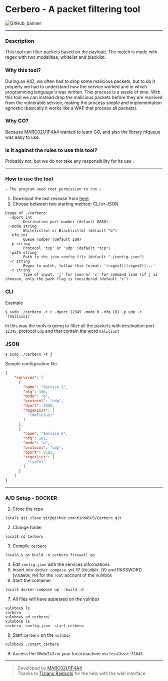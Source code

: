 # Cerbero - A packet filtering tool

![GitHub_banner](https://user-images.githubusercontent.com/23193188/142950155-5d2e00a6-7c9f-42db-9cdf-e28783e66f30.gif)

---
### Description
This tool can filter packets based on the payload. The match is made with regex with two modalities, whitelist and blacklist.

### Why this tool?
During an A/D, we often had to drop some malicious packets, but to do it properly we had to understand how the service worked and in which programming language it was written. This process is a waste of time. With this tool we can instead drop the malicious packets before they are received from the vulnerable service, making the process simple and implementation agnostic (basically it works like a WAP that process all packets).

### Why GO?
Because [MΛRC02U1F4A4](https://github.com/M4RC02U1F4A4) wanted to learn GO, and also the library [nfqueue](https://pkg.go.dev/github.com/florianl/go-nfqueue) was easy to use.

### Is it against the rules to use this tool? 
Probably not, but we do not take any responsibility for its use .

---

### How to use the tool

`⚠️ The program need root permission to run ⚠️`

1. Download the last resease from [here](https://github.com/K1nd4SUS/Cerbero/releases)
2. Choose between two starting method: CLI or JSON

```
Usage of ./cerbero:
  -dport int
        Destination port number (default 8080)
  -mode string
        Whitelist(w) or Blacklist(b) (default "b")
  -nfq int
        Queue number (default 100)
  -p string
        Protocol 'tcp' or 'udp' (default "tcp")
  -path string
        Path to the json config file (default "./config.json")
  -r string
        Regex to match, follow this format: '(regex1)|(regex2)|...'
  -t string
        Type of input, 'j' for json or 'c' for command line (if j is choosen, only the path flag is considered (default "c")
```

### CLI
Example
```console
$ sudo ./cerbero -t c -dport 12345 -mode b -nfq 101 -p udp -r '(malicius)'
```
In this way the tools is going to filter all the packets with destination port `12345`, protocol `udp` and that contain the word `maliciust`

### JSON
```console
$ sudo ./cerbero -t j
```
Sample configuration file 
```json
{
    "services": [
      {
        "name": "Service 1",
        "nfq": 100,
        "mode": "b",
        "protocol": "udp",
        "dport": 8080,
        "regexList": [
          "(malicius)"
        ]
      },
      {
        "name": "Service 2",
        "nfq": 101,
        "mode": "w",
        "protocol": "udp",
        "dport": 8181,
        "regexList": [
          "(safe)"
        ]
      }
    ]
}
```
---

### A/D Setup - DOCKER

1. Clone the repo
```console
local$ git clone git@github.com:K1nd4SUS/Cerbero.git
```
2. Change folder
```console
local$ cd Cerbero
```
3. Compile `cerbero`
```console
local& $ go build -o cerbero firewall.go
```
4. Edit `config.json` with the services informations
5. Insert into `docker-compose.yml` IP (`VULNBOX_IP`) and PASSWORD (`VULNBOX_PW`) for the `root` account of the vulnbox
6. Start the container
```console
local$ docker-compose up --build -d
```
7. All files will have appeared on the vulnbox
```console
vulnbox$ ls
cerbero
vulnbox$ cd cerbero/
vulnbox$ ls
cerbero  config.json  start_cerbero
```
8. Start `cerbero` on the `vulnbox`
```console
vulnbox$ ./start_cerbero
```
9. Access the WebGUI on your local machine via `localhost:51645`

---

> Developed by [MΛRC02U1F4A4](https://github.com/M4RC02U1F4A4) \
> Thanks to [Tiziano Radicchi](https://github.com/tiz314) for the help with the web interface
